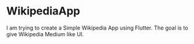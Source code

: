 # WikipediaApp
I am trying to create a Simple Wikipedia App using Flutter. The goal is to give Wikipedia Medium like UI.
